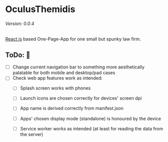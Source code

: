 # OculusThemidis
###### Version: 0.0.4

[React.js](https://facebook.github.io/react/) based One-Page-App for one small but spunky law firm.

## ToDo: :calendar:
- [ ] Change current navigation bar to something more aesthetically palatable for both mobile and desktop/pad cases
- [ ] Check web app features work as intended:
   - [ ] Splash screen works with phones
   - [ ] Launch icons are chosen correctly for devices' screen dpi
   - [ ] App name is derived correctly from manifest.json
   - [ ] Apps' chosen display mode (standalone) is honoured by the device
   - [ ] Service worker works as intended (at least for reading the data from the server)


